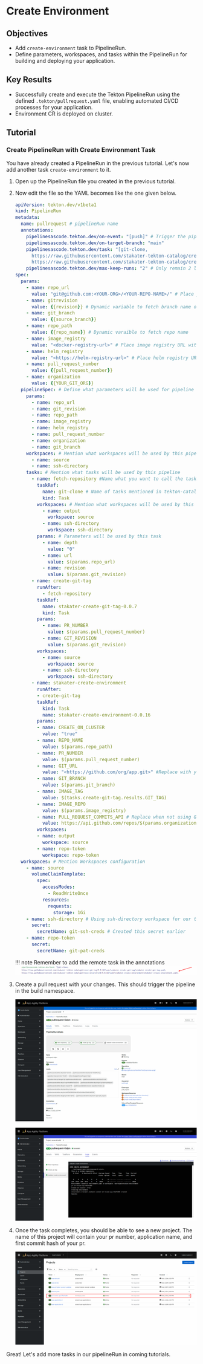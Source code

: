 # Create Environment

## Objectives

- Add `create-environment` task to PipelineRun.
- Define parameters, workspaces, and tasks within the PipelineRun for building and deploying your application.

## Key Results

- Successfully create and execute the Tekton PipelineRun using the defined `.tekton/pullrequest.yaml` file, enabling automated CI/CD processes for your application.
- Environment CR is deployed on cluster.

## Tutorial

### Create PipelineRun with Create Environment Task

You have already created a PipelineRun in the previous tutorial. Let's now add another task `create-environment` to it.

1. Open up the PipelineRun file you created in the previous tutorial.
1. Now edit the file so the YAML becomes like the one given below.

    ```yaml
    apiVersion: tekton.dev/v1beta1
    kind: PipelineRun
    metadata:
      name: pullrequest # pipelineRun name
      annotations:
        pipelinesascode.tekton.dev/on-event: "[push]" # Trigger the pipelineRun on push events on branch main
        pipelinesascode.tekton.dev/on-target-branch: "main"
        pipelinesascode.tekton.dev/task: "[git-clone, 
          https://raw.githubusercontent.com/stakater-tekton-catalog/create-git-tag/0.0.12/task/stakater-create-git-tag/stakater-create-git-tag.yaml,
          https://raw.githubusercontent.com/stakater-tekton-catalog/create-environment/0.0.16/task/stakater-create-environment/stakater-create-environment.yaml]" 
        pipelinesascode.tekton.dev/max-keep-runs: "2" # Only remain 2 latest pipelineRuns on SAAP
    spec:
      params:
        - name: repo_url
          value: "git@github.com:<YOUR-ORG>/<YOUR-REPO-NAME>/" # Place your repo SSH URL
        - name: gitrevision
          value: {{revision}} # Dynamic variable to fetch branch name of the push event on your repo
        - name: git_branch
          value: {{source_branch}}
        - name: repo_path
          value: {{repo_name}} # Dynamic varaible to fetch repo name
        - name: image_registry
          value: "<docker-registry-url>" # Place image registry URL without https:// succeeded by your application name
        - name: helm_registry
          value: "<https://helm-registry-url>" # Place helm registry URL with https://
        - name: pull_request_number
          value: {{pull_request_number}}
        - name: organization
          value: {{YOUR_GIT_ORG}}
      pipelineSpec: # Define what parameters will be used for pipeline
        params:
          - name: repo_url
          - name: git_revision
          - name: repo_path
          - name: image_registry
          - name: helm_registry
          - name: pull_request_number
          - name: organization
          - name: git_branch
        workspaces: # Mention what workspaces will be used by this pipeline to store data and used by data transferring between tasks
          - name: source
          - name: ssh-directory
        tasks: # Mention what tasks will be used by this pipeline
          - name: fetch-repository #Name what you want to call the task
            taskRef:
              name: git-clone # Name of tasks mentioned in tekton-catalog
              kind: Task
            workspaces: # Mention what workspaces will be used by this task
              - name: output
                workspace: source
              - name: ssh-directory
                workspace: ssh-directory
            params: # Parameters will be used by this task
              - name: depth
                value: "0"
              - name: url
                value: $(params.repo_url)
              - name: revision
                value: $(params.git_revision)
          - name: create-git-tag
            runAfter:
              - fetch-repository
            taskRef:
              name: stakater-create-git-tag-0.0.7
              kind: Task
            params:
              - name: PR_NUMBER
                value: $(params.pull_request_number)
              - name: GIT_REVISION
                value: $(params.git_revision)
            workspaces:
              - name: source
                workspace: source
              - name: ssh-directory
                workspace: ssh-directory
          - name: stakater-create-environment
            runAfter:
            - create-git-tag
            taskRef:
              kind: Task
              name: stakater-create-environment-0.0.16
            params:
            - name: CREATE_ON_CLUSTER
              value: "true"
            - name: REPO_NAME
              value: $(params.repo_path)
            - name: PR_NUMBER
              value: $(params.pull_request_number)
            - name: GIT_URL
              value: "<https://github.com/org/app.git>" #Replace with your application repository Url
            - name: GIT_BRANCH
              value: $(params.git_branch)
            - name: IMAGE_TAG
              value: $(tasks.create-git-tag.results.GIT_TAG)
            - name: IMAGE_REPO
              value: $(params.image_registry)
            - name: PULL_REQUEST_COMMITS_API # Replace when not using Git
              value: https://api.github.com/repos/$(params.organization)/$(params.repo_path)/pulls/$(params.pull_request_number)/commits
            workspaces:
            - name: output
              workspace: source
            - name: repo-token
              workspace: repo-token
      workspaces: # Mention Workspaces configuration
        - name: source
          volumeClaimTemplate:
            spec:
              accessModes:
                - ReadWriteOnce
              resources:
                requests:
                  storage: 1Gi
        - name: ssh-directory # Using ssh-directory workspace for our task to have better security
          secret:
            secretName: git-ssh-creds # Created this secret earlier
        - name: repo-token
          secret:
            secretName: git-pat-creds
    ```

    !!! note
        Remember to add the remote task in the annotations
        ![create-env](images/create-env-annotation.png)

1. Create a pull request with your changes. This should trigger the pipeline in the build namespace.

     ![create-env](images/create-env.png)

     ![create-env-logs](images/create-env-logs.png)

1. Once the task completes, you should be able to see a new project. The name of this project will contain your pr number, application name, and first commit hash of your pr.

     ![env-project](images/env-project.png)

Great! Let's add more tasks in our pipelineRun in coming tutorials.
